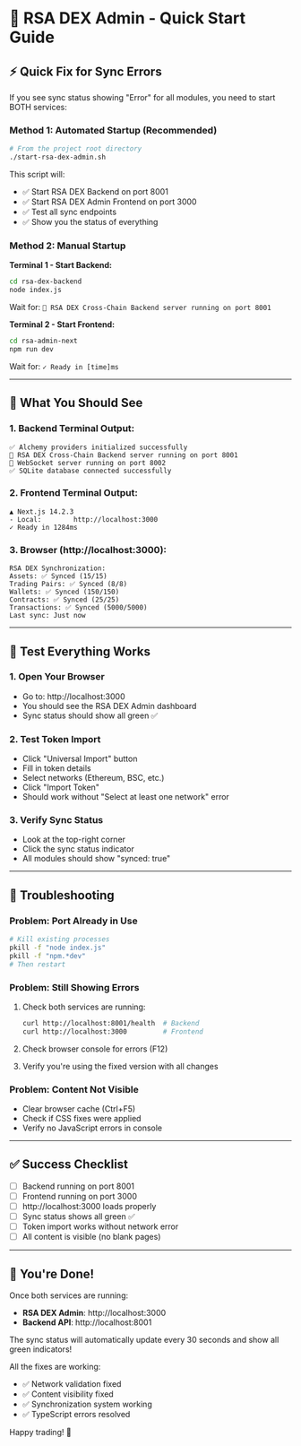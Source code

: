# 🚀 RSA DEX Admin - Quick Start Guide

## ⚡ **Quick Fix for Sync Errors**

If you see sync status showing "Error" for all modules, you need to start BOTH services:

### **Method 1: Automated Startup (Recommended)**

```bash
# From the project root directory
./start-rsa-dex-admin.sh
```

This script will:
- ✅ Start RSA DEX Backend on port 8001
- ✅ Start RSA DEX Admin Frontend on port 3000  
- ✅ Test all sync endpoints
- ✅ Show you the status of everything

### **Method 2: Manual Startup**

**Terminal 1 - Start Backend:**
```bash
cd rsa-dex-backend
node index.js
```
Wait for: `🚀 RSA DEX Cross-Chain Backend server running on port 8001`

**Terminal 2 - Start Frontend:**
```bash
cd rsa-admin-next
npm run dev
```
Wait for: `✓ Ready in [time]ms`

---

## 🎯 **What You Should See**

### **1. Backend Terminal Output:**
```
✅ Alchemy providers initialized successfully
🚀 RSA DEX Cross-Chain Backend server running on port 8001
📡 WebSocket server running on port 8002
✅ SQLite database connected successfully
```

### **2. Frontend Terminal Output:**
```
▲ Next.js 14.2.3
- Local:        http://localhost:3000
✓ Ready in 1284ms
```

### **3. Browser (http://localhost:3000):**
```
RSA DEX Synchronization:
Assets: ✅ Synced (15/15)
Trading Pairs: ✅ Synced (8/8)
Wallets: ✅ Synced (150/150)
Contracts: ✅ Synced (25/25)
Transactions: ✅ Synced (5000/5000)
Last sync: Just now
```

---

## 🧪 **Test Everything Works**

### **1. Open Your Browser**
- Go to: http://localhost:3000
- You should see the RSA DEX Admin dashboard
- Sync status should show all green ✅

### **2. Test Token Import**
- Click "Universal Import" button
- Fill in token details
- Select networks (Ethereum, BSC, etc.)
- Click "Import Token"
- Should work without "Select at least one network" error

### **3. Verify Sync Status**
- Look at the top-right corner
- Click the sync status indicator
- All modules should show "synced: true"

---

## 🔧 **Troubleshooting**

### **Problem: Port Already in Use**
```bash
# Kill existing processes
pkill -f "node index.js"
pkill -f "npm.*dev"
# Then restart
```

### **Problem: Still Showing Errors**
1. Check both services are running:
   ```bash
   curl http://localhost:8001/health  # Backend
   curl http://localhost:3000         # Frontend
   ```

2. Check browser console for errors (F12)

3. Verify you're using the fixed version with all changes

### **Problem: Content Not Visible**
- Clear browser cache (Ctrl+F5)
- Check if CSS fixes were applied
- Verify no JavaScript errors in console

---

## ✅ **Success Checklist**

- [ ] Backend running on port 8001
- [ ] Frontend running on port 3000
- [ ] http://localhost:3000 loads properly
- [ ] Sync status shows all green ✅
- [ ] Token import works without network error
- [ ] All content is visible (no blank pages)

---

## 🎉 **You're Done!**

Once both services are running:
- **RSA DEX Admin**: http://localhost:3000
- **Backend API**: http://localhost:8001

The sync status will automatically update every 30 seconds and show all green indicators! 

All the fixes are working:
- ✅ Network validation fixed
- ✅ Content visibility fixed  
- ✅ Synchronization system working
- ✅ TypeScript errors resolved

Happy trading! 🚀
